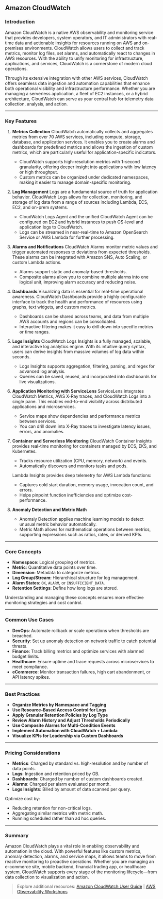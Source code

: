 ## Amazon CloudWatch

### Introduction
Amazon CloudWatch is a native AWS observability and monitoring service that provides developers, system operators, and IT administrators with real-time data and actionable insights for resources running on AWS and on-premises environments. CloudWatch allows users to collect and track metrics, monitor log files, set alarms, and automatically react to changes in AWS resources. With the ability to unify monitoring for infrastructure, applications, and services, CloudWatch is a cornerstone of modern cloud operations.

Through its extensive integration with other AWS services, CloudWatch offers seamless data ingestion and automation capabilities that enhance both operational visibility and infrastructure performance. Whether you are managing a serverless application, a fleet of EC2 instances, or a hybrid architecture, CloudWatch can serve as your central hub for telemetry data collection, analysis, and action.

---

### Key Features

1. **Metrics Collection**
   CloudWatch automatically collects and aggregates metrics from over 70 AWS services, including compute, storage, database, and application services. It enables you to create alarms and dashboards for predefined metrics and allows the ingestion of custom metrics, which are particularly useful for application-specific indicators.

   - CloudWatch supports high-resolution metrics with 1-second granularity, offering deeper insight into applications with low latency or high throughput.
   - Custom metrics can be organized under dedicated namespaces, making it easier to manage domain-specific monitoring.

2. **Log Management**
   Logs are a fundamental source of truth for application behavior. CloudWatch Logs allows for collection, monitoring, and storage of log data from a range of sources including Lambda, ECS, EC2, and on-prem systems.

   - CloudWatch Logs Agent and the unified CloudWatch Agent can be configured on EC2 and hybrid instances to push OS-level and application logs to CloudWatch.
   - Logs can be streamed in near-real-time to Amazon OpenSearch Service or AWS Lambda for further processing.

3. **Alarms and Notifications**
   CloudWatch Alarms monitor metric values and trigger automated responses to deviations from expected thresholds. These alarms can be integrated with Amazon SNS, Auto Scaling, or custom Lambda actions.

   - Alarms support static and anomaly-based thresholds.
   - Composite alarms allow you to combine multiple alarms into one logical unit, improving alarm accuracy and reducing noise.

4. **Dashboards**
   Visualizing data is essential for real-time operational awareness. CloudWatch Dashboards provide a highly configurable interface to track the health and performance of resources using graphs, text widgets, and custom metrics.

   - Dashboards can be shared across teams, and data from multiple AWS accounts and regions can be consolidated.
   - Interactive filtering makes it easy to drill down into specific metrics or time ranges.

5. **Logs Insights**
   CloudWatch Logs Insights is a fully managed, scalable, and interactive log analytics engine. With its intuitive query syntax, users can derive insights from massive volumes of log data within seconds.

   - Logs Insights supports aggregation, filtering, parsing, and regex for advanced log analysis.
   - Queries can be saved, reused, and incorporated into dashboards for live visualizations.

6. **Application Monitoring with ServiceLens**
   ServiceLens integrates CloudWatch Metrics, AWS X-Ray traces, and CloudWatch Logs into a single pane. This enables end-to-end visibility across distributed applications and microservices.

   - Service maps show dependencies and performance metrics between services.
   - You can drill down into X-Ray traces to investigate latency issues, errors, and anomalies.

7. **Container and Serverless Monitoring**
   CloudWatch Container Insights provides real-time monitoring for containers managed by ECS, EKS, and Kubernetes.

   - Tracks resource utilization (CPU, memory, network) and events.
   - Automatically discovers and monitors tasks and pods.

   Lambda Insights provides deep telemetry for AWS Lambda functions:
   - Captures cold start duration, memory usage, invocation count, and errors.
   - Helps pinpoint function inefficiencies and optimize cost-performance.

8. **Anomaly Detection and Metric Math**
   - Anomaly Detection applies machine learning models to detect unusual metric behavior automatically.
   - Metric Math allows for mathematical operations between metrics, supporting expressions such as ratios, rates, or derived KPIs.

---

### Core Concepts

- **Namespace**: Logical grouping of metrics.
- **Metric**: Quantitative data points over time.
- **Dimension**: Metadata to categorize metrics.
- **Log Group/Stream**: Hierarchical structure for log management.
- **Alarm States**: `OK`, `ALARM`, or `INSUFFICIENT_DATA`.
- **Retention Settings**: Define how long logs are stored.

Understanding and managing these concepts ensures more effective monitoring strategies and cost control.

---

### Common Use Cases

- **DevOps**: Automate rollback or scale operations when thresholds are breached.
- **Security**: Set up anomaly detection on network traffic to catch potential threats.
- **Finance**: Track billing metrics and optimize services with alarmed budget limits.
- **Healthcare**: Ensure uptime and trace requests across microservices to meet compliance.
- **eCommerce**: Monitor transaction failures, high cart abandonment, or API latency spikes.

---



### Best Practices

- **Organize Metrics by Namespace and Tagging**
- **Use Resource-Based Access Control for Logs**
- **Apply Granular Retention Policies by Log Type**
- **Review Alarm History and Adjust Thresholds Periodically**
- **Use Composite Alarms for Multi-Condition Events**
- **Implement Automation with CloudWatch + Lambda**
- **Visualize KPIs for Leadership via Custom Dashboards**

---

### Pricing Considerations

- **Metrics**: Charged by standard vs. high-resolution and by number of data points.
- **Logs**: Ingestion and retention priced by GB.
- **Dashboards**: Charged by number of custom dashboards created.
- **Alarms**: Charged per alarm evaluated per month.
- **Logs Insights**: Billed by amount of data scanned per query.

Optimize cost by:
- Reducing retention for non-critical logs.
- Aggregating similar metrics with metric math.
- Running scheduled rather than ad hoc queries.

---

### Summary
Amazon CloudWatch plays a vital role in enabling observability and automation in the cloud. With powerful features like custom metrics, anomaly detection, alarms, and service maps, it allows teams to move from reactive monitoring to proactive operations. Whether you are managing an e-commerce site, mobile backend, financial trading app, or healthcare system, CloudWatch supports every stage of the monitoring lifecycle—from data collection to visualization and action.

> Explore additional resources: [Amazon CloudWatch User Guide](https://docs.aws.amazon.com/cloudwatch/latest/monitoring/WhatIsCloudWatch.html) | [AWS Observability Workshops](https://catalog.workshops.aws/)

